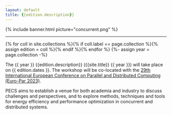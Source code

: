 ```yaml
---
layout: default
title: {{edition.description}}
---
```


{% include banner.html picture="concurrent.png" %}<!-- @IGNORE PREVIOUS: link -->

---

{% for coll in site.collections %}{% if coll.label == page.collection %}{% assign edition = coll %}{% endif %}{% endfor %}
{%- assign year = page.collection -%}

The {{ year }} {{edition.description}} ({{site.title}} {{ year }}) will take place on {{ edition.dates }}. The workshop will be co-located with the [ 29th International European Conference on Parallel and Distributed Computing (Euro-Par 2023)](https://2023.euro-par.org/).

PECS aims to establish a venue for both academia and industry to discuss challenges and perspectives, and to explore methods, techniques and tools for energy efficiency and performance optimization in concurrent and distributed systems.

